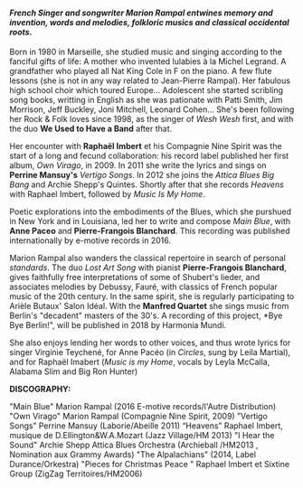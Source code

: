 #### *French Singer and songwriter Marion Rampal entwines memory and invention, words and melodies, folkloric musics and classical occidental roots.*

 
Born in 1980 in Marseille, she studied music and singing according to the fanciful gifts of life: A mother who invented lulabies à la Michel Legrand. A grandfather who played all Nat King Cole in F on the piano. A few flute lessons (she is not in any way related to Jean-Pierre Rampal). Her fabulous high school choir which toured Europe… 
Adolescent she started scribling song books, writting in English as she was pationate with Patti Smith, Jim Morrison, Jeff Buckley, Joni Mitchell, Leonard Cohen… She's been following her Rock & Folk loves since 1998, as the singer of *Wesh Wesh* first, and with the duo **We Used to Have a Band** after that.

Her encounter with **Raphaël Imbert** et his Compagnie Nine Spirit was the start of a long and fecund collaboration: his record label published her first album, *Own Virago*, in 2009. In 2011 she write the lyrics and sings on **Perrine Mansuy's** *Vertigo Songs*. In 2012 she joins the *Attica Blues Big Bang* and Archie Shepp's Quintes. Shortly after that she records *Heavens* with Raphael Imbert, followed by *Music Is My Home*.

Poetic explorations into the embodiments of the Blues, which she purshued in New York and in Louisiana, led her to write and compose *Main Blue*, with **Anne Paceo** and **Pierre-Frangois Blanchard**. This recording was published internationally by e-motive records in 2016.

Marion Rampal also wanders the classical repertoire in search of personal *standards*. The duo *Lost Art Song* with pianist **Pierre-Frangois Blanchard**, gives  faithfully free interpretations of some of Shubert's lieder,  and associates melodies by Debussy, Fauré, with classics of French popular music of the 20th century. In the same spirit, she is regularly participating to Arièle Butaux' Salon Idéal. With the **Manfred Quartet** she sings music from Berlin's "decadent" masters of the 30's. A recording of this project, *Bye Bye Berlin!", will be published in 2018 by Harmonia Mundi.

She also enjoys lending her words to other voices, and thus wrote lyrics for singer Virginie Teychené, for Anne Pacéo (in *Circles*, sung by Leila Martial), and for Raphaël Imabert (*Music is my Home*, vocals by Leyla McCalla, Alabama Slim and Big Ron Hunter)

**DISCOGRAPHY:**

"Main Blue" Marion Rampal (2016 E-motive records/l'Autre Distribution)
"Own Virago" Marion Rampal (Compagnie Nine Spirit, 2009)
”Vertigo Songs” Perrine Mansuy (Laborie/Abeille 2011)
“Heavens” Raphael Imbert, musique de D.Ellington&W.A.Mozart (Jazz Village/HM 2013)
"I Hear the Sound" Archie Shepp Attica Blues Orchestra (Archieball /HM2013 , Nomination aux Grammy Awards) 
"The Alpalachians" (2014, Label Durance/Orkestra)
"Pieces for Christmas Peace " Raphael Imbert et Sixtine Group (ZigZag Territoires/HM2006)
